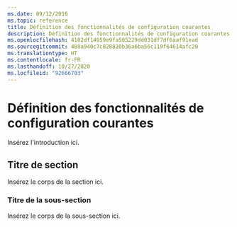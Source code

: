 ```yaml
---
ms.date: 09/12/2016
ms.topic: reference
title: Définition des fonctionnalités de configuration courantes
description: Définition des fonctionnalités de configuration courantes
ms.openlocfilehash: 4102df14959e9fa505229dd031df7df6aaf91ead
ms.sourcegitcommit: 488a940c7c828820b36a6ba56c119f64614afc29
ms.translationtype: HT
ms.contentlocale: fr-FR
ms.lasthandoff: 10/27/2020
ms.locfileid: "92666703"
---
```

# <a name="defining-common-configuration-features"></a>Définition des fonctionnalités de configuration courantes

Insérez l'introduction ici.

## <a name="section-heading"></a>Titre de section

Insérez le corps de la section ici.

### <a name="subsection-heading"></a>Titre de la sous-section

Insérez le corps de la sous-section ici.
